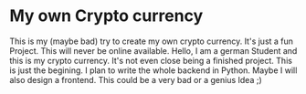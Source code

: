 # My own Crypto currency
This is my (maybe bad) try to create my own crypto currency. It's just a fun Project. This will never be online available.
Hello, I am a german Student and this is my crypto currency.
It's not even close being a finished project. This is just the begining. I plan to write the
whole backend in Python. Maybe I will also design a frontend. This could be a very bad or a genius Idea ;)

